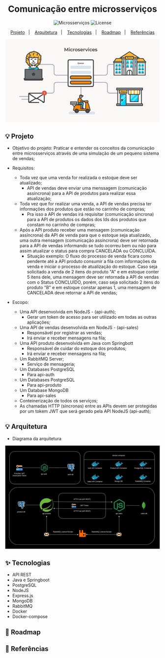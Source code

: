 <h1 align="center">Comunicação entre microsserviços</h1>

<p align="center">
  <img alt="Microsserviços" src="https://img.shields.io/static/v1?label=Microsserviços&message=API&color=8257E5&labelColor=000000"  />
  <img alt="License" src="https://img.shields.io/static/v1?label=license&message=MIT&color=49AA26&labelColor=000000">
</p>

<p align="center">
  <a href="#-projeto">Projeto</a>&nbsp;&nbsp;&nbsp;|&nbsp;&nbsp;&nbsp;
  <a href="#-arquitetura">Arquitetura</a>&nbsp;&nbsp;&nbsp;|&nbsp;&nbsp;&nbsp;
  <a href="#-tecnologias">Tecnologias</a>&nbsp;&nbsp;&nbsp;|&nbsp;&nbsp;&nbsp;
  <a href="#-roadmap">Roadmap</a>&nbsp;&nbsp;&nbsp;|&nbsp;&nbsp;&nbsp;
  <a href="#-referências">Referências</a>
</p>

<p align="center">
  <img alt="Microsserviços" src="data/message-queues.jpg">
</p>


## 💡 Projeto
- Objetivo do projeto: Praticar e entender os conceitos da comunicação entre microsserviços através de uma simulação de um pequeno sistema de vendas;

- Requisitos:
    - Toda vez que uma venda for realizada o estoque deve ser atualizado;
        - API de vendas deve enviar uma menssagem (comunicação assíncrona) para a API de produtos para realizar essa atualização;
    - Toda vez que for realizar uma venda, a API de vendas precisa ter informações dos produtos que estão no carrinho de compras;
        - Pra isso a API de vendas irá requisitar (comunicação síncrona) para a API de produtos os dados dos Ids dos produtos que constam no carrinho de compras;
    - Após a API produto receber uma mensagem (comunicação assíncrona) da API de venda para que o estoque seja atualizado, uma outra mensagem (comunicação assíncrona) deve ser retornada para a API de vendas informando se tudo ocorreu bem ou não para assim atualizar o status para compra CANCELADA ou CONCLUÍDA.
        - Situação exemplo: O fluxo do processo de venda ficara como pendente até a API produto consumir a fila com informações da venda e iniciar o processo de atualização do estoque. Caso seja solicitado a venda de 2 itens do produto "A" e em estoque conter 5 itens dele, uma mensagem deve ser retornada a API de vendas com o Status CONCLUÍDO, porém, caso seja solicitado 2 itens do produto "B" e em estoque constar apenas 1, uma mensagem de CANCELADA deve retornar a API de vendas;
- Escopo:
    - Uma API desenvolvida em NodeJS - (api-auth);
        - Gerar um token de acesso para ser utilizado em todas as outras aplicações;
    - Uma API de vendas desenvolvida em NodeJS - (api-sales)
        - Responsávél por registrar as vendas;
        - Irá enviar e receber mensagens na fila;
    - Uma API produto desenvolvida em Java com Springbott 
        - Responsável de cuidar do estoque dos produtos;
        - Irá enviar e receber mensagens na fila;
    - Um RabbitMQ Server;
        - Serviço de mensageria; 
    - Um Databases PostgreSQL
        - Para api-auth
    - Um Databases PostgreSQL
        - Para api-produto
    - Um Database MongoDB 
        - Para api-sales
    - Conteinerização de todos os serviços;
    - As chamadas HTTP (síncronas) entre as APIs devem ser protegidas por um tokem JWT que será gerado pela API NodeJS (api-auth); 

## 💡 Arquitetura

- Diagrama da arquitetura

<p align="center">
  <img alt="Microsserviços" src="data/communication-ms-rabbit.jpg">
</p>

## ✨ Tecnologias

- API REST
- Java e Springboot
- PostgreSQL
- NodeJS
- Express.js
- MongoDB
- RabbitMQ
- Docker
- Docker-compose


## 👣 Roadmap

## 📄 Referências